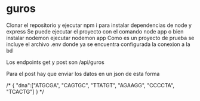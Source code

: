 # guros

Clonar el repositorio y ejecutar npm i para instalar dependencias de node y express
Se puede ejecutar el proyecto con el comando node app o bien instalar nodemon ejecutar nodemon app
Como es un proyecto de prueba se incluye el archivo .env donde ya se encuentra configurada la conexion a la bd


Los endpoints get y post son  /api/guros

Para el post hay que enviar los datos en un json de esta forma

/*
{
   "dna":["ATGCGA", "CAGTGC", "TTATGT", "AGAAGG", "CCCCTA", "TCACTG"]
}
*/
